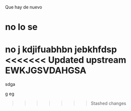 Que hay de nuevo
# no lo se
no j
kdjifuabhbn
jebkhfdsp   
<<<<<<< Updated upstream
EWKJGSVDAHGSA
=======
sdga

g
eg
>>>>>>> Stashed changes
